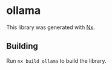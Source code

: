 # ollama

This library was generated with [Nx](https://nx.dev).

## Building

Run `nx build ollama` to build the library.
